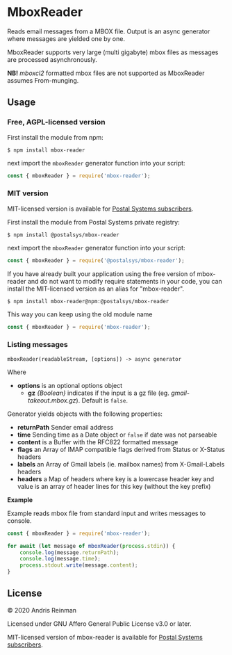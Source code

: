 # MboxReader

Reads email messages from a MBOX file. Output is an async generator where messages are yielded one by one.

MboxReader supports very large (multi gigabyte) mbox files as messages are processed asynchronously.

**NB!** _mboxcl2_ formatted mbox files are not supported as MboxReader assumes From-munging.

## Usage

### Free, AGPL-licensed version

First install the module from npm:

```
$ npm install mbox-reader
```

next import the `mboxReader` generator function into your script:

```js
const { mboxReader } = require('mbox-reader');
```

### MIT version

MIT-licensed version is available for [Postal Systems subscribers](https://postalsys.com/).

First install the module from Postal Systems private registry:

```
$ npm install @postalsys/mbox-reader
```

next import the `mboxReader` generator function into your script:

```js
const { mboxReader } = require('@postalsys/mbox-reader');
```

If you have already built your application using the free version of mbox-reader and do not want to modify require statements in your code, you can install the MIT-licensed version as an alias for "mbox-reader".

```
$ npm install mbox-reader@npm:@postalsys/mbox-reader
```

This way you can keep using the old module name

```js
const { mboxReader } = require('mbox-reader');
```

### Listing messages

```
mboxReader(readableStream, [options]) -> async generator
```

Where

-   **options** is an optional options object
    -   **gz** _{Boolean}_ indicates if the input is a gz file (eg. _gmail-takeout.mbox.gz_). Default is `false`.

Generator yields objects with the following properties:

-   **returnPath** Sender email address
-   **time** Sending time as a Date object or `false` if date was not parseable
-   **content** is a Buffer with the RFC822 formatted message
-   **flags** an Array of IMAP compatible flags derived from Status or X-Status headers
-   **labels** an Array of Gmail labels (ie. mailbox names) from X-Gmail-Labels headers
-   **headers** a Map of headers where key is a lowercase header key and value is an array of header lines for this key (without the key prefix)

**Example**

Example reads mbox file from standard input and writes messages to console.

```js
const { mboxReader } = require('mbox-reader');

for await (let message of mboxReader(process.stdin)) {
    console.log(message.returnPath);
    console.log(message.time);
    process.stdout.write(message.content);
}
```

## License

&copy; 2020 Andris Reinman

Licensed under GNU Affero General Public License v3.0 or later.

MIT-licensed version of mbox-reader is available for [Postal Systems subscribers](https://postalsys.com/).
